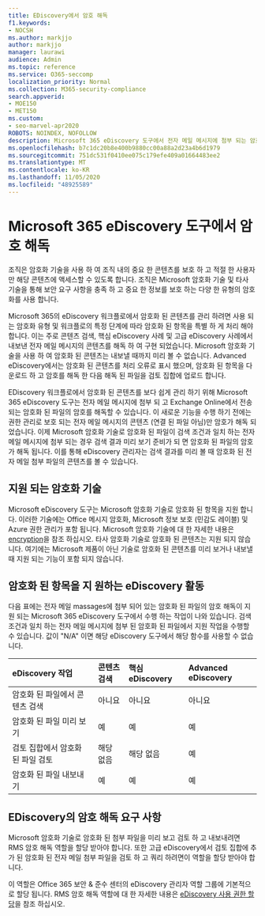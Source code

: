 ```yaml
---
title: EDiscovery에서 암호 해독
f1.keywords:
- NOCSH
ms.author: markjjo
author: markjjo
manager: laurawi
audience: Admin
ms.topic: reference
ms.service: O365-seccomp
localization_priority: Normal
ms.collection: M365-security-compliance
search.appverid:
- MOE150
- MET150
ms.custom:
- seo-marvel-apr2020
ROBOTS: NOINDEX, NOFOLLOW
description: Microsoft 365 eDiscovery 도구에서 전자 메일 메시지에 첨부 되는 암호화 된 문서를 처리 하는 방법에 대해 알아봅니다.
ms.openlocfilehash: b7c1dc20b8e400b9880cc00a88a2d23a4b6d1979
ms.sourcegitcommit: 751dc531f0410ee075c179efe409a01664483ee2
ms.translationtype: MT
ms.contentlocale: ko-KR
ms.lasthandoff: 11/05/2020
ms.locfileid: "48925589"
---
```

# <a name="decryption-in-microsoft-365-ediscovery-tools"></a>Microsoft 365 eDiscovery 도구에서 암호 해독

조직은 암호화 기술을 사용 하 여 조직 내의 중요 한 콘텐츠를 보호 하 고 적절 한 사용자만 해당 콘텐츠에 액세스할 수 있도록 합니다. 조직은 Microsoft 암호화 기술 및 타사 기술을 통해 보안 요구 사항을 충족 하 고 중요 한 정보를 보호 하는 다양 한 유형의 암호화를 사용 합니다.

Microsoft 365의 eDiscovery 워크플로에서 암호화 된 콘텐츠를 관리 하려면 사용 되는 암호화 유형 및 워크플로의 특정 단계에 따라 암호화 된 항목을 특별 하 게 처리 해야 합니다. 이는 주로 콘텐츠 검색, 핵심 eDiscovery 사례 및 고급 eDiscovery 사례에서 내보낸 전자 메일 메시지의 콘텐츠를 해독 하 여 구현 되었습니다. Microsoft 암호화 기술을 사용 하 여 암호화 된 콘텐츠는 내보낼 때까지 미리 볼 수 없습니다. Advanced eDiscovery에서는 암호화 된 콘텐츠를 처리 오류로 표시 했으며, 암호화 된 항목을 다운로드 하 고 암호를 해독 한 다음 해독 된 파일을 검토 집합에 업로드 합니다.

EDiscovery 워크플로에서 암호화 된 콘텐츠를 보다 쉽게 관리 하기 위해 Microsoft 365 eDiscovery 도구는 전자 메일 메시지에 첨부 되 고 Exchange Online에서 전송 되는 암호화 된 파일의 암호를 해독할 수 있습니다. 이 새로운 기능을 수행 하기 전에는 권한 관리로 보호 되는 전자 메일 메시지의 콘텐츠 (연결 된 파일 아님)만 암호가 해독 되었습니다. 이제 Microsoft 암호화 기술로 암호화 된 파일이 검색 조건과 일치 하는 전자 메일 메시지에 첨부 되는 경우 검색 결과 미리 보기 준비가 되 면 암호화 된 파일의 암호가 해독 됩니다. 이를 통해 eDiscovery 관리자는 검색 결과를 미리 볼 때 암호화 된 전자 메일 첨부 파일의 콘텐츠를 볼 수 있습니다.

## <a name="supported-encryption-technologies"></a>지원 되는 암호화 기술

Microsoft eDiscovery 도구는 Microsoft 암호화 기술로 암호화 된 항목을 지원 합니다. 이러한 기술에는 Office 메시지 암호화, Microsoft 정보 보호 (민감도 레이블) 및 Azure 권한 관리가 포함 됩니다. Microsoft 암호화 기술에 대 한 자세한 내용은 [encryption](encryption.md)을 참조 하십시오. 타사 암호화 기술로 암호화 된 콘텐츠는 지원 되지 않습니다. 여기에는 Microsoft 제품이 아닌 기술로 암호화 된 콘텐츠를 미리 보거나 내보낼 때 지원 되는 기능이 포함 되지 않습니다.

## <a name="ediscovery-activities-that-support-encrypted-items"></a>암호화 된 항목을 지 원하는 eDiscovery 활동

다음 표에는 전자 메일 massages에 첨부 되어 있는 암호화 된 파일의 암호 해독이 지원 되는 Microsoft 365 eDiscovery 도구에서 수행 하는 작업이 나와 있습니다. 검색 조건과 일치 하는 전자 메일 메시지에 첨부 된 암호화 된 파일에서 지원 작업을 수행할 수 있습니다. 값이 "N/A" 이면 해당 eDiscovery 도구에서 해당 함수를 사용할 수 없습니다.

|eDiscovery 작업  |콘텐츠 검색  |핵심 eDiscovery  |Advanced eDiscovery  |
|:---------|:---------|:---------|:---------|
|암호화 된 파일에서 콘텐츠 검색     |아니요      |아니요      |아니요      |
|암호화 된 파일 미리 보기     |예      |예     |예       |
|검토 집합에서 암호화 된 파일 검토    |해당 없음      |해당 없음        | 예        |
|암호화 된 파일 내보내기    |예       |예  |예    |

## <a name="requirements-for-decryption-in-ediscovery"></a>EDiscovery의 암호 해독 요구 사항

Microsoft 암호화 기술로 암호화 된 첨부 파일을 미리 보고 검토 하 고 내보내려면 RMS 암호 해독 역할을 할당 받아야 합니다. 또한 고급 eDiscovery에서 검토 집합에 추가 된 암호화 된 전자 메일 첨부 파일을 검토 하 고 쿼리 하려면이 역할을 할당 받아야 합니다.

이 역할은 Office 365 보안 & 준수 센터의 eDiscovery 관리자 역할 그룹에 기본적으로 할당 됩니다. RMS 암호 해독 역할에 대 한 자세한 내용은 [eDiscovery 사용 권한 할당](assign-ediscovery-permissions.md#rms-decrypt)을 참조 하십시오.
